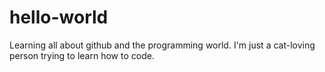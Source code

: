 # hello-world
Learning all about github and the programming world.
I'm just a cat-loving person trying to learn how to code.
